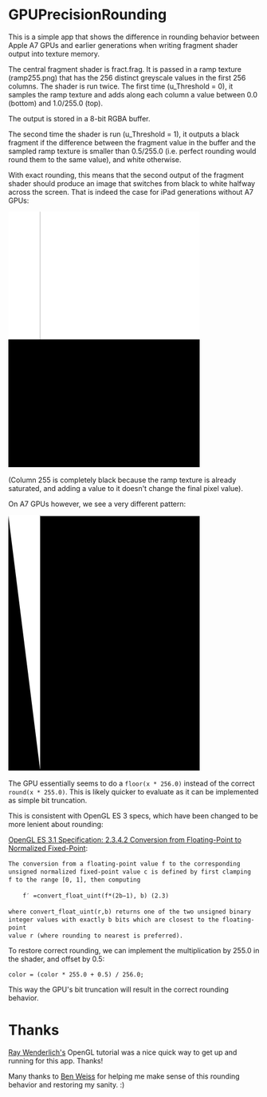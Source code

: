 GPUPrecisionRounding
====================

This is a simple app that shows the difference in rounding behavior between Apple A7 GPUs and earlier generations when writing fragment shader output into texture memory.

The central fragment shader is fract.frag. It is passed in a ramp texture (ramp255.png) that has the 256 distinct greyscale values in the first 256 columns.
The shader is run twice. The first time (u_Threshold = 0), it samples the ramp texture and adds along each column a value between 0.0 (bottom) and 1.0/255.0 (top).

The output is stored in a 8-bit RGBA buffer. 

The second time the shader is run (u_Threshold = 1), it outputs a black fragment if the difference between the fragment value in the buffer and the sampled ramp texture is smaller than 0.5/255.0 (i.e. perfect rounding would round them to the same value), and white otherwise.

With exact rounding, this means that the second output of the fragment shader should produce an image that switches from black to white halfway across the screen. That is indeed the case for iPad generations without A7 GPUs:

<img src="Output-iPad3.png" alt="iPad 3 Output" style="width: 384px;"/>

(Column 255 is completely black because the ramp texture is already saturated, and adding a value to it doesn't change the final pixel value).

On A7 GPUs however, we see a very different pattern:

<img src="Output-iPadAir.png" alt="iPad Air Output" style="width: 384px;"/>

The GPU essentially seems to do a `floor(x * 256.0)` instead of the correct `round(x * 255.0)`. This is likely quicker to evaluate as it can be implemented as simple bit truncation.

This is consistent with OpenGL ES 3 specs, which have been changed to be more lenient about rounding:

[OpenGL ES 3.1 Specification: 2.3.4.2 Conversion from Floating-Point to Normalized Fixed-Point](http://www.khronos.org/registry/gles/specs/3.1/es_spec_3.1.pdf):

    The conversion from a floating-point value f to the corresponding 
    unsigned normalized fixed-point value c is defined by first clamping 
    f to the range [0, 1], then computing 
    
        f′ =convert_float_uint(f*(2b−1), b) (2.3)

    where convert_float_uint(r,b) returns one of the two unsigned binary 
    integer values with exactly b bits which are closest to the floating-point 
    value r (where rounding to nearest is preferred).

To restore correct rounding, we can implement the multiplication by 255.0 in the shader, and offset by 0.5:

    color = (color * 255.0 + 0.5) / 256.0;

This way the GPU's bit truncation will result in the correct rounding behavior.


# Thanks
[Ray Wenderlich's](http://www.raywenderlich.com/3664/opengl-tutorial-for-ios-opengl-es-2-0) OpenGL tutorial was a nice quick way to get up and running for this app. Thanks!

Many thanks to [Ben Weiss](http://www.fract.al/) for helping me make sense of this rounding behavior and restoring my sanity. :)
